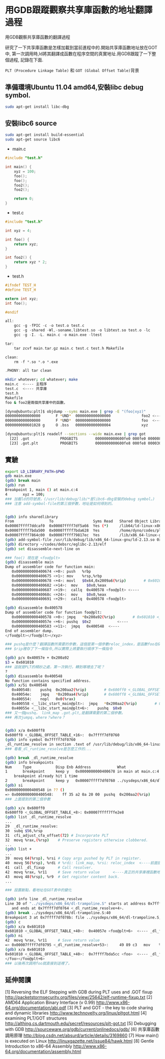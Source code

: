 # 用GDB跟蹤觀察共享庫函數的地址翻譯過程


用GDB觀察共享庫函數的翻譯過程

研究了一下共享庫函數是怎樣加載到當前進程中的.開始共享庫函數地址放在GOT中,
第一次調用時,ld將其翻譯成函數在程序空間的真實地址.用GDB跟蹤了一下整個過程,
記錄在下面.  

`PLT (Procedure Linkage Table)` 和 `GOT (Global Offset Table)`背景


## 準備環境Ubuntu 11.04 amd64,安裝libc debug symbol.

```sh
sudo apt-get install libc-dbg
```

## 安裝libc6 source

```sh
sudo apt-get install build-essential
sudo apt-get source libc6
```

- main.c

```c
#include "test.h"

int main() {
    xyz = 100;
    foo();
    foo();
    foo2();
    foo2();

    return 0;
}
```

- test.c

```c
#include "test.h"

int xyz = 4;

int foo() {
    return xyz;
}

int foo2() {
    return xyz * 2;
}
```

- test.h

```c
#ifndef TEST_H
#define TEST_H

extern int xyz;
int foo();

#endif
```

```c
all:
	gcc -g -fPIC -c -o test.o test.c
	gcc -g -shared -Wl,-soname,libtest.so -o libtest.so test.o -lc
	gcc -g -I. -L. main.c -o main.exe -ltest 

tar:
	tar zcvf main.tar.gz main.c test.c test.h Makefile

clean:
	rm -f *.so *.o *.exe

.PHONY: all tar clean
```


```sh
mkdir whatever; cd whatever; make
main.c  <---- 主程序
test.c  <---- 共享庫
test.h
Makefile
foo & foo2是兩個共享庫中的函數，
```

```sh
[dyno@ubuntu:plt]$ objdump --syms main.exe | grep -E "(foo|xyz)"
0000000000000000       F *UND*  0000000000000000              foo2 <---- 1
0000000000000000       F *UND*  0000000000000000              foo  <---- 2
0000000000601028 g     O .bss   0000000000000004              xyz
```

```sh
[dyno@ubuntu:plt]$ readelf --sections --wide main.exe | grep got
  [22] .got              PROGBITS        0000000000600fe0 000fe0 000008 08  WA  0   0  8
  [23] .got.plt          PROGBITS        0000000000600fe8 000fe8 000030 08  WA  0   0  8
```

## 實驗

```sh
export LD_LIBRARY_PATH=$PWD
gdb main.exe
(gdb) break main
(gdb) run
Breakpoint 1, main () at main.c:4
4       xyz = 100;
### 加載ld的符號表，(/usr/lib/debug/lib/*是libc6-dbg安裝的debug symbol。)
### 注意 add-symbol-file的第三個參數，地址是如何得到的。


(gdb) info sharedlibrary
From                To                  Syms Read   Shared Object Library
0x00007ffff7ddcaf0  0x00007ffff7df5a66  Yes (*)     /lib64/ld-linux-x86-64.so.2
0x00007ffff7bda500  0x00007ffff7bda628  Yes         /home/dyno/codes/plt/libtest.so
0x00007ffff7864c00  0x00007ffff79817ec  Yes         /lib/x86_64-linux-gnu/libc.so.6
(gdb) add-symbol-file /usr/lib/debug/lib/x86_64-linux-gnu/ld-2.13.so 0x00007ffff7ddcaf0
(gdb) directory ~/codes/debsrc/eglibc-2.13/elf
(gdb) set disassemble-next-line on

### foo() 現在是 <foo@plt>
(gdb) disassemble main
Dump of assembler code for function main:
   0x0000000000400674 <+0>: push   %rbp
   0x0000000000400675 <+1>: mov    %rsp,%rbp
   0x0000000000400678 <+4>: movl   $0x64,0x2009a6(%rip)        # 0x601028 <xyz>
   0x0000000000400682 <+14>:  mov    $0x0,%eax
   0x0000000000400687 <+19>:  callq  0x400578 <foo@plt> <----
   0x000000000040068c <+24>:  mov    $0x0,%eax
   0x0000000000400691 <+29>:  callq  0x400578 <foo@plt>

(gdb) disassemble 0x400578
Dump of assembler code for function foo@plt:
   0x0000000000400578 <+0>: jmpq   *0x200a92(%rip)        # 0x601010 <_GLOBAL_OFFSET_TABLE_+40>
   0x000000000040057e <+6>: pushq  $0x2            <----
   0x0000000000400583 <+11>:  jmpq   0x400548  <----
End of assembler dump.
</foo@plt></foo@plt></xyz>

### pushq是什麼？翻譯函數所需要的參數，這個是第一個參數reloc_index，是函數foo在GOT中的偏移量。
### $rip裡存了下一條指令,所以實際上將要執行順序下一條指令

(gdb) p/x 0x40057e + 0x200a92
$3 = 0x601010
### 這就是PLT的精妙之處，第一次執行，轉到哪裡去了呢？
?
(gdb) disassemble 0x400548
No function contains specified address.
(gdb) x/5i 0x400548
   0x400548:    pushq  0x200aa2(%rip)        # 0x600ff0 <_GLOBAL_OFFSET_TABLE_+8>  <----
   0x40054e:    jmpq   *0x200aa4(%rip)       # 0x600ff8 <_GLOBAL_OFFSET_TABLE_+16> <----
   0x400554:    nopl   0x0(%rax)
   0x400558 <__libc_start_main@plt>:  jmpq   *0x200aa2(%rip)        # 0x601000 <_GLOBAL_OFFSET_TABLE_+24>
   0x40055e <__libc_start_main@plt+6>:    pushq  $0x0
### 又一個pushq， link_map .got.plt,是翻譯需要的第二個參數。
### 再次jumpq，where？where？


(gdb) x/a 0x600ff8
0x600ff8 <_GLOBAL_OFFSET_TABLE_+16>:  0x7ffff7df0760
(gdb) info symbol 0x7ffff7df0760
_dl_runtime_resolve in section .text of /usr/lib/debug/lib/x86_64-linux-gnu/ld-2.13.so
### 看看_dl_runtime_resolve是怎麼工作的...

(gdb) break _dl_runtime_resolve
(gdb) info breakpoints
Num     Type           Disp Enb Address            What
1       breakpoint     keep y   0x0000000000400678 in main at main.c:4
    breakpoint already hit 1 time
2       breakpoint     keep y   0x00007ffff7df0760 ../sysdeps/x86_64/dl-trampoline.S:30
(gdb) si
0x0000000000400548 in ?? ()
=> 0x0000000000400548:    ff 35 a2 0a 20 00  pushq  0x200aa2(%rip)        # 0x600ff0 <_GLOBAL_OFFSET_TABLE_+8>
### 上面提到的第二個參數

(gdb) x/x 0x600ff0
0x600ff0 <_GLOBAL_OFFSET_TABLE_+8>: 0x00007ffff7ffe2e8
(gdb) list _dl_runtime_resolve
...
29  _dl_runtime_resolve:
30  subq $56,%rsp
31  cfi_adjust_cfa_offset(72) # Incorporate PLT
32  movq %rax,(%rsp)    # Preserve registers otherwise clobbered.
...
(gdb) list +
...
39  movq 64(%rsp), %rsi # Copy args pushed by PLT in register.
40  movq 56(%rsp), %rdi # %rdi: link_map, %rsi: reloc_index  <----前面提到的兩個參數
41  call _dl_fixup      # Call resolver.
42  movq %rax, %r11     # Save return value      <----真正的共享庫裡函數地址
43  movq 48(%rsp), %r9  # Get register content back.
...

### 設置斷點，看地址在GOT表中的變化

(gdb) info line _dl_runtime_resolve
Line 30 of "../sysdeps/x86_64/dl-trampoline.S" starts at address 0x7ffff7df0760 <_dl_runtime_resolve>
   and ends at 0x7ffff7df0764 <_dl_runtime_resolve+4>.
(gdb) break ../sysdeps/x86_64/dl-trampoline.S:40
Breakpoint 3 at 0x7ffff7df078b: file ../sysdeps/x86_64/dl-trampoline.S, line 40.
(gdb) c
(gdb) x/a 0x601010
0x601010 <_GLOBAL_OFFSET_TABLE_+40>:  0x40057e <foo@plt+6>  <---- _dl_fixup 之前
(gdb) ni
42  movq %rax, %r11     # Save return value
=> 0x00007ffff7df0795 <_dl_runtime_resolve+53>:     49 89 c3   mov    %rax,%r11
(gdb) x/a 0x601010
0x601010 <_GLOBAL_OFFSET_TABLE_+40>:  0x7ffff7bda5cc <foo>  <---- _dl_fixup 之後
</foo></foo@plt+6>
### 以後再次調用foo就直接到這裡了。
```




## 延伸閱讀

[1] Reversing the ELF Stepping with GDB during PLT uses and .GOT fixup
    http://packetstormsecurity.org/files/view/25642/elf-runtime-fixup.txt
[2] AMD64 Application Binary Interface (v 0.99)
    http://www.x86-64.org/documentation/abi.pdf
[3] PLT and GOT - the key to code sharing and dynamic libraries
    http://www.technovelty.org/linux/pltgot.html
[4] examining PLT/GOT structures
    http://althing.cs.dartmouth.edu/secref/resources/plt-got.txt
[5] Debugging with GDB
    http://sourceware.org/gdb/current/onlinedocs/gdb/
[6] 共享庫函數調用原理
    http://blog.csdn.net/absurd/article/details/3169860
[7] How main() is executed on Linux 
    http://linuxgazette.net/issue84/hawk.html
[8] Gentle Introduction to x86-64 Assembly
    http://www.x86-64.org/documentation/assembly.html
